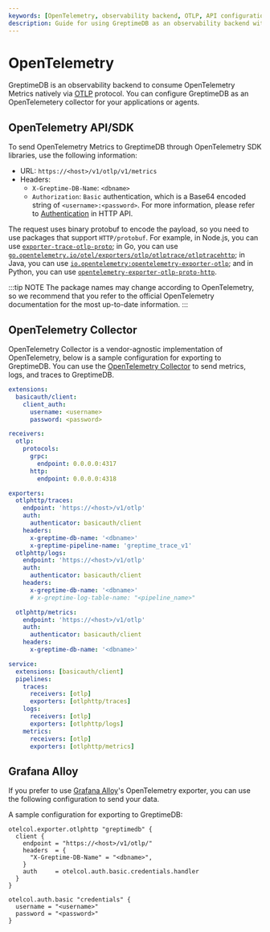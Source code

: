 ```yaml
---
keywords: [OpenTelemetry, observability backend, OTLP, API configuration, SDK setup]
description: Guide for using GreptimeDB as an observability backend with OpenTelemetry, including API/SDK configuration and OpenTelemetry Collector setup.
---
```


# OpenTelemetry

GreptimeDB is an observability backend to consume OpenTelemetry Metrics natively
via [OTLP](https://opentelemetry.io/docs/specs/otlp/) protocol. You can
configure GreptimeDB as an OpenTelemetery collector for your applications or
agents.

## OpenTelemetry API/SDK

To send OpenTelemetry Metrics to GreptimeDB through OpenTelemetry SDK libraries,
use the following information:

- URL: `https://<host>/v1/otlp/v1/metrics`
- Headers:
  - `X-Greptime-DB-Name`: `<dbname>`
  - `Authorization`: `Basic` authentication, which is a Base64 encoded string of `<username>:<password>`. For more information, please refer to [Authentication](https://docs.greptime.com/user-guide/protocols/http#authentication) in HTTP API.

The request uses binary protobuf to encode the payload, so you need to use packages that support `HTTP/protobuf`. For example, in Node.js, you can use [`exporter-trace-otlp-proto`](https://www.npmjs.com/package/@opentelemetry/exporter-trace-otlp-proto); in Go, you can use [`go.opentelemetry.io/otel/exporters/otlp/otlptrace/otlptracehttp`](https://pkg.go.dev/go.opentelemetry.io/otel/exporters/otlp/otlptrace/otlptracehttp); in Java, you can use [`io.opentelemetry:opentelemetry-exporter-otlp`](https://mvnrepository.com/artifact/io.opentelemetry/opentelemetry-exporter-otlp); and in Python, you can use [`opentelemetry-exporter-otlp-proto-http`](https://pypi.org/project/opentelemetry-exporter-otlp-proto-http/).

:::tip NOTE
The package names may change according to OpenTelemetry, so we recommend that you refer to the official OpenTelemetry documentation for the most up-to-date information.
:::

## OpenTelemetry Collector

OpenTelemetry Collector is a vendor-agnostic implementation of OpenTelemetry, below is a sample configuration for
exporting to GreptimeDB. You can use the [OpenTelemetry Collector](https://opentelemetry.io/docs/collector/) to send metrics, logs, and traces to GreptimeDB.

```yaml
extensions:
  basicauth/client:
    client_auth:
      username: <username>
      password: <password>

receivers:
  otlp:
    protocols:
      grpc:
        endpoint: 0.0.0.0:4317
      http:
        endpoint: 0.0.0.0:4318

exporters:
  otlphttp/traces:
    endpoint: 'https://<host>/v1/otlp'
    auth:
      authenticator: basicauth/client
    headers:
      x-greptime-db-name: '<dbname>'
      x-greptime-pipeline-name: 'greptime_trace_v1'
  otlphttp/logs:
    endpoint: 'https://<host>/v1/otlp'
    auth:
      authenticator: basicauth/client
    headers:
      x-greptime-db-name: '<dbname>'
      # x-greptime-log-table-name: "<pipeline_name>"

  otlphttp/metrics:
    endpoint: 'https://<host>/v1/otlp'
    auth:
      authenticator: basicauth/client
    headers:
      x-greptime-db-name: '<dbname>'

service:
  extensions: [basicauth/client]
  pipelines:
    traces:
      receivers: [otlp]
      exporters: [otlphttp/traces]
    logs:
      receivers: [otlp]
      exporters: [otlphttp/logs]
    metrics:
      receivers: [otlp]
      exporters: [otlphttp/metrics]
```

## Grafana Alloy

If you prefer to use [Grafana Alloy](https://grafana.com/docs/alloy/latest/)'s OpenTelemetry exporter, you can use the following configuration to send your data.

A sample configuration for exporting to GreptimeDB:

```
otelcol.exporter.otlphttp "greptimedb" {
  client {
    endpoint = "https://<host>/v1/otlp/"
    headers  = {
      "X-Greptime-DB-Name" = "<dbname>",
    }
    auth     = otelcol.auth.basic.credentials.handler
  }
}

otelcol.auth.basic "credentials" {
  username = "<username>"
  password = "<password>"
}
```
